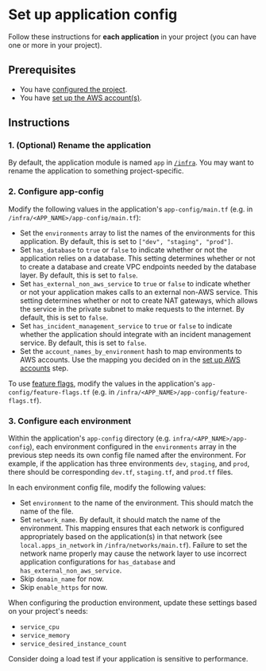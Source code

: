 # Set up application config

Follow these instructions for **each application** in your project (you can have one or more in your project).

## Prerequisites

* You have [configured the project](/infra/project-config/main.tf).
* You have [set up the AWS account(s)](./set-up-aws-accounts.md).

## Instructions

### 1. (Optional) Rename the application

By default, the application module is named `app` in [`/infra`](/infra/). You may want to rename the application to something project-specific.

### 2. Configure app-config

Modify the following values in the application's `app-config/main.tf` (e.g. in `/infra/<APP_NAME>/app-config/main.tf`):

* Set the `environments` array to list the names of the environments for this application. By default, this is set to `["dev", "staging", "prod"]`.
* Set `has_database` to `true` or `false` to indicate whether or not the application relies on a database. This setting determines whether or not to create a database and create VPC endpoints needed by the database layer. By default, this is set to `false`.
* Set `has_external_non_aws_service` to `true` or `false` to indicate whether or not your application makes calls to an external non-AWS service. This setting determines whether or not to create NAT gateways, which allows the service in the private subnet to make requests to the internet. By default, this is set to `false`.
* Set `has_incident_management_service` to `true` or `false` to indicate whether the application should integrate with an incident management service. By default, this is set to `false`.
* Set the `account_names_by_environment` hash to map environments to AWS accounts. Use the mapping you decided on in the [set up AWS accounts](./set-up-aws-accounts.md) step.

To use [feature flags](/docs/feature-flags.md), modify the values in the application's `app-config/feature-flags.tf` (e.g. in `/infra/<APP_NAME>/app-config/feature-flags.tf`).

### 3. Configure each environment

Within the application's `app-config` directory (e.g. `infra/<APP_NAME>/app-config`), each environment configured in the `environments` array in the previous step needs its own config file named after the environment. For example, if the application has three environments `dev`, `staging`, and `prod`, there should be corresponding `dev.tf`, `staging.tf`, and `prod.tf` files.

In each environment config file, modify the following values:

* Set `environment` to the name of the environment. This should match the name of the file.
* Set `network_name`. By default, it should match the name of the environment. This mapping ensures that each network is configured appropriately based on the application(s) in that network (see `local.apps_in_network` in `/infra/networks/main.tf`). Failure to set the network name properly may cause the network layer to use incorrect application configurations for `has_database` and `has_external_non_aws_service`.
* Skip `domain_name` for now.
* Skip `enable_https` for now.

When configuring the production environment, update these settings based on your project's needs:

* `service_cpu`
* `service_memory`
* `service_desired_instance_count`

Consider doing a load test if your application is sensitive to performance.
